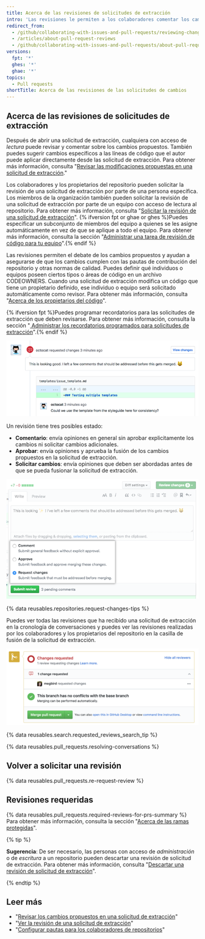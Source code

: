 ```yaml
---
title: Acerca de las revisiones de solicitudes de extracción
intro: 'Las revisiones le permiten a los colaboradores comentar los cambios propuestos en las solicitudes de extracción, aprobar los cambios o solicitar más cambios antes de que se fusione la solicitud de extracción. Los administradores de repositorio pueden solicitar que todas las solicitudes de extracción sean aprobadas antes de ser fusionadas.'
redirect_from:
  - /github/collaborating-with-issues-and-pull-requests/reviewing-changes-in-pull-requests/about-pull-request-reviews
  - /articles/about-pull-request-reviews
  - /github/collaborating-with-issues-and-pull-requests/about-pull-request-reviews
versions:
  fpt: '*'
  ghes: '*'
  ghae: '*'
topics:
  - Pull requests
shortTitle: Acerca de las revisiones de las solicitudes de cambios
---
```


## Acerca de las revisiones de solicitudes de extracción

Después de abrir una solicitud de extracción, cualquiera con acceso de *lectura* puede revisar y comentar sobre los cambios propuestos. También puedes sugerir cambios específicos a las líneas de código que el autor puede aplicar directamente desde las solicitud de extracción. Para obtener más información, consulta "[Revisar las modificaciones propuestas en una solicitud de extracción](/articles/reviewing-proposed-changes-in-a-pull-request)."

Los colaboradores y los propietarios del repositorio pueden solicitar la revisión de una solicitud de extracción por parte de una persona específica. Los miembros de la organización también pueden solicitar la revisión de una solicitud de extracción por parte de un equipo con acceso de lectura al repositorio. Para obtener más información, consulta "[Solicitar la revisión de una solicitud de extracción](/articles/requesting-a-pull-request-review/)". {% ifversion fpt or ghae or ghes %}Puedes especificar un subconjunto de miembros del equipo a quienes se les asigne automáticamente en vez de que se aplique a todo el equipo. Para obtener más información, consulta la sección "[Administrar una tarea de revisión de código para tu equipo](/organizations/organizing-members-into-teams/managing-code-review-assignment-for-your-team)".{% endif %}

Las revisiones permiten el debate de los cambios propuestos y ayudan a asegurarse de que los cambios cumplen con las pautas de contribución del repositorio y otras normas de calidad. Puedes definir qué individuos o equipos poseen ciertos tipos o áreas de código en un archivo CODEOWNERS. Cuando una solicitud de extracción modifica un código que tiene un propietario definido, ese individuo o equipo será solicitado automáticamente como revisor. Para obtener más información, consulta "[Acerca de los propietarios del código](/articles/about-code-owners/)".

{% ifversion fpt %}Puedes programar recordatorios para las solicitudes de extracción que deben revisarse. Para obtener más información, consulta la sección "[ Administrar los recordatorios programados para solicitudes de extracción](/github/setting-up-and-managing-organizations-and-teams/managing-scheduled-reminders-for-pull-requests)".{% endif %}

![Encabezado de revisión solicitando cambios con comentarios en la línea](/assets/images/help/pull_requests/review-header-with-line-comment.png)

Un revisión tiene tres posibles estado:
- **Comentario**: envía opiniones en general sin aprobar explicitamente los cambios ni solicitar cambios adicionales.
- **Aprobar**: envía opiniones y aprueba la fusión de los cambios propuestos en la solicitud de extracción.
- **Solicitar cambios**: envía opiniones que deben ser abordadas antes de que se pueda fusionar la solicitud de extracción.

![Imagen de los estados de revisión](/assets/images/help/pull_requests/pull-request-review-statuses.png)

{% data reusables.repositories.request-changes-tips %}

Puedes ver todas las revisiones que ha recibido una solicitud de extracción en la cronología de conversaciones y puedes ver las revisiones realizadas por los colaboradores y los propietarios del repositorio en la casilla de fusión de la solicitud de extracción.

![Imagen de las revisiones en una casilla de fusión](/assets/images/help/pull_requests/merge_box/pr-reviews-in-merge-box.png)

{% data reusables.search.requested_reviews_search_tip %}

{% data reusables.pull_requests.resolving-conversations %}

## Volver a solicitar una revisión

{% data reusables.pull_requests.re-request-review %}

## Revisiones requeridas

{% data reusables.pull_requests.required-reviews-for-prs-summary %} Para obtener más información, consulta la sección "[Acerca de las ramas protegidas](/github/administering-a-repository/about-protected-branches#require-pull-request-reviews-before-merging)".

{% tip %}

**Sugerencia**: De ser necesario, las personas con acceso de *administración* o de *escritura* a un repositorio pueden descartar una revisión de solicitud de extracción. Para obtener más información, consulta "[Descartar una revisión de solicitud de extracción](/articles/dismissing-a-pull-request-review)".

{% endtip %}

## Leer más

- "[Revisar los cambios propuestos en una solicitud de extracción](/articles/reviewing-proposed-changes-in-a-pull-request)"
- "[Ver la revisión de una solicitud de extracción](/articles/viewing-a-pull-request-review)"
- "[Configurar pautas para los colaboradores de repositorios](/articles/setting-guidelines-for-repository-contributors)"
